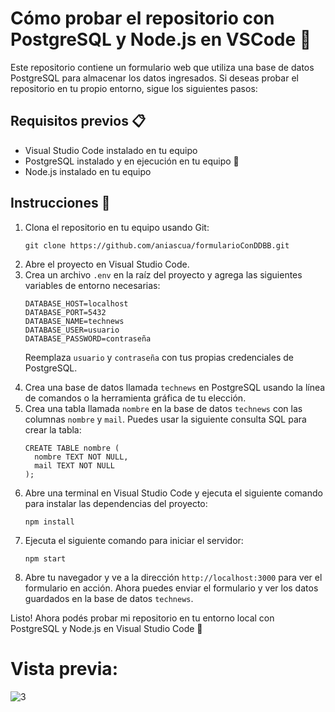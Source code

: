 <h1>Cómo probar el repositorio con PostgreSQL y Node.js en VSCode 🚀</h1>
<p>Este repositorio contiene un formulario web que utiliza una base de datos PostgreSQL para almacenar los datos ingresados. Si deseas probar el repositorio en tu propio entorno, sigue los siguientes pasos:</p>
<h2>Requisitos previos 📋</h2>
<ul>
  <li>Visual Studio Code instalado en tu equipo </li>
  <li>PostgreSQL instalado y en ejecución en tu equipo 🐘</li>
  <li>Node.js instalado en tu equipo </li>
</ul>
<h2>Instrucciones 📝</h2>
<ol>
  <li>Clona el repositorio en tu equipo usando Git:</li>
  <pre><code>git clone https://github.com/aniascua/formularioConDDBB.git</code></pre>
  <li>Abre el proyecto en Visual Studio Code.</li>
  <li>Crea un archivo <code>.env</code> en la raíz del proyecto y agrega las siguientes variables de entorno necesarias:</li>
  <pre><code>DATABASE_HOST=localhost
DATABASE_PORT=5432
DATABASE_NAME=technews
DATABASE_USER=usuario
DATABASE_PASSWORD=contraseña</code></pre>
  <p>Reemplaza <code>usuario</code> y <code>contraseña</code> con tus propias credenciales de PostgreSQL.</p>
  <li>Crea una base de datos llamada <code>technews</code> en PostgreSQL usando la línea de comandos o la herramienta gráfica de tu elección.</li>
  <li>Crea una tabla llamada <code>nombre</code> en la base de datos <code>technews</code> con las columnas <code>nombre</code> y <code>mail</code>. Puedes usar la siguiente consulta SQL para crear la tabla:</li>
  <pre><code>CREATE TABLE nombre (
  nombre TEXT NOT NULL,
  mail TEXT NOT NULL
);</code></pre>
  <li>Abre una terminal en Visual Studio Code y ejecuta el siguiente comando para instalar las dependencias del proyecto:</li>
  <pre><code>npm install</code></pre>
  <li>Ejecuta el siguiente comando para iniciar el servidor:</li>
  <pre><code>npm start</code></pre>
  <li>Abre tu navegador y ve a la dirección <code>http://localhost:3000</code> para ver el formulario en acción. Ahora puedes enviar el formulario y ver los datos guardados en la base de datos <code>technews</code>.</li>
</ol>
<p>Listo! Ahora podés probar mi repositorio en tu entorno local con PostgreSQL y Node.js en Visual Studio Code 🎉</p>

<h1>Vista previa:</h1>

![3](https://user-images.githubusercontent.com/83845164/235324336-3a4a51f3-9363-4292-b14d-43f26b001965.png)
